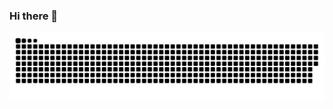 ### Hi there 👋

![Snake animation](https://github.com/Tubagao/Tubagao/blob/output/github-contribution-grid-snake.svg)
